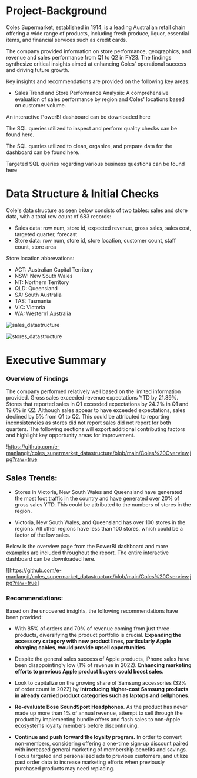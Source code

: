 # Project-Background
Coles Supermarket, established in 1914, is a leading Australian retail chain offering a wide range of products, including fresh produce, liquor, essential items, and financial services such as credit cards.

The company provided information on store performance, geographics, and revenue and sales performance from Q1 to Q2 in FY23. The findings synthesize critical insights aimed at enhancing Coles' operational success and driving future growth.

Key insights and recommendations are provided on the following key areas:

  - Sales Trend and Store Performance Analysis: A comprehensive evaluation of sales performance by region and Coles' locations based on customer volume.

An interactive PowerBI dashboard can be downloaded here

The SQL queries utilized to inspect and perform quality checks can be found here.

The SQL queries utilized to clean, organize, and prepare data for the dashboard can be found here.

Targeted SQL queries regarding various business questions can be found here

# Data Structure & Initial Checks
Cole's data structure as seen below consists of two tables: sales and store data, with a total row count of 683 records: 

  - Sales data: row num, store id, expected revenue, gross sales, sales cost, targeted quarter, forecast
  - Store data: row num, store id, store location, customer count, staff count, store area

Store location abbrevations:
- ACT: Australian Capital Territory
- NSW: New South Wales
- NT: Northern Territory
- QLD: Queensland
- SA: South Australia
- TAS: Tasmania
- VIC: Victoria
- WA: Western1 Australia
    
![sales_datastructure](https://github.com/user-attachments/assets/290af041-e441-4736-8d4e-3d2b46d9603b)

![stores_datastructure](https://github.com/user-attachments/assets/eccf1cab-b227-4177-b602-1712bb8ef26c)

# Executive Summary

###  Overview of Findings

The company performed relatively well based on the limited information provided. Gross sales exceeded revenue expectations YTD by 21.89%. Stores that reported sales in Q1 exceeded expectations by 24.2% in Q1 and 19.6% in Q2. Although sales appear to have exceeded expectations, sales declined by 5% from Q1 to Q2. This could be attributed to reporting inconsistencies as stores did not report sales did not report for both quarters. The following sections will export additional contributing factors and highlight key opportunity areas for improvement.

!https://github.com/e-manlangit/coles_supermarket_datastructure/blob/main/Coles%20Overview.jpg?raw=true

## Sales Trends:

- Stores in Victoria, New South Wales and Queensland have generated the most foot traffic in the country and have generated over 20% of gross sales YTD. This could be attributed to the numbers of stores in the region.

- Victoria, New South Wales, and Queensland has over 100 stores in the regions. All other regions have less than 100 stores, which could be a factor of the low sales.

Below is the overview page from the PowerBI dashboard and more examples are included throughout the report. The entire interactive dashboard can be downloaded here.

![https://github.com/e-manlangit/coles_supermarket_datastructure/blob/main/Coles%20Overview.jpg?raw=true]

### Recommendations:

Based on the uncovered insights, the following recommendations have been provided:

- With 85% of orders and 70% of revenue coming from just three products, diversifying the product portfolio is crucial. **Expanding the accessory category with new product lines, particularly Apple charging cables, would provide upsell opportunities.**

- Despite the general sales success of Apple products, iPhone sales have been disappointingly low (1% of revenue in 2022). **Enhancing marketing efforts to previous Apple product buyers could boost sales.**

- Look to capitalize on the growing share of Samsung accessories (32% of order count in 2022) by **introducing higher-cost Samsung products in already carried product categories such as laptops and cellphones.**

- **Re-evaluate Bose SoundSport Headphones**. As the product has never made up more than 1% of annual revenue, attempt to sell through the product by implementing bundle offers and flash sales to non-Apple ecosystems loyalty members before discontinuing.

- **Continue and push forward the loyalty program.** In order to convert non-members, considering offering a one-time sign-up discount paired with increased general marketing of membership benefits and savings. Focus targeted and personalized ads to previous customers, and utilize past order data to increase marketing efforts when previously purchased products may need replacing.



